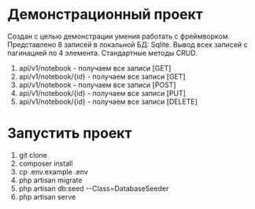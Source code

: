 # Демонстрационный проект

Создан с целью демонстрации умения работать с фреймворком. 
Представлено 8 записей в локальной БД: Sqlite. 
Вывод всех записей с пагинацией по 4 элемента. 
Стандартные методы CRUD. 

1. api/v1/notebook - получаем все записи [GET]
2. api/v1/notebook/{id} - получаем все записи [GET]
3. api/v1/notebook - получаем все записи [POST]
4. api/v1/notebook/{id} - получаем все записи [PUT]
5. api/v1/notebook/{id} - получаем все записи [DELETE]

# Запустить проект

1. git clone 
2. composer install
3. cp .env.example .env
4. php artisan migrate
5. php artisan db:seed --Class=DatabaseSeeder
6. php artisan serve


